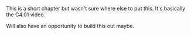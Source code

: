 This is a short chapter but wasn't sure where else to put this.  It's basically the C4.01 video.

Will also have an opportunity to build this out maybe.